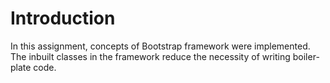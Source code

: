 # Introduction
In this assignment, concepts of Bootstrap framework were implemented. The inbuilt classes in the framework reduce the necessity of writing boiler-plate code.